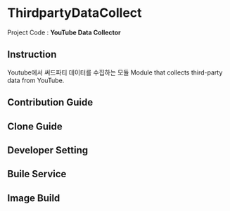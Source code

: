 # ThirdpartyDataCollect
Project Code : **YouTube Data Collector**


## Instruction
Youtube에서 써드파티 데이터를 수집하는 모듈
Module that collects third-party data from YouTube.


## Contribution Guide


## Clone Guide


## Developer Setting


## Buile Service


## Image Build
